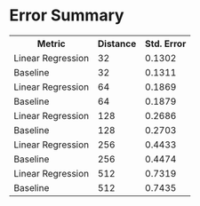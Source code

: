 Error Summary
==
<table>
<tr>
    <th>Metric</th>
    <th>Distance</th>
    <th>Std. Error</th>
</tr>

<tr>
    <td>Linear Regression</td>
    <td>32</td>
    <td>0.1302</td>
</tr>
<tr>
    <td>Baseline</td>
    <td>32</td>
    <td>0.1311</td>
</tr>

<tr>
    <td>Linear Regression</td>
    <td>64</td>
    <td>0.1869</td>
</tr>
<tr>
    <td>Baseline</td>
    <td>64</td>
    <td>0.1879</td>
</tr>

<tr>
    <td>Linear Regression</td>
    <td>128</td>
    <td>0.2686</td>
</tr>
<tr>
    <td>Baseline</td>
    <td>128</td>
    <td>0.2703</td>
</tr>

<tr>
    <td>Linear Regression</td>
    <td>256</td>
    <td>0.4433</td>
</tr>
<tr>
    <td>Baseline</td>
    <td>256</td>
    <td>0.4474</td>
</tr>

<tr>
    <td>Linear Regression</td>
    <td>512</td>
    <td>0.7319</td>
</tr>
<tr>
    <td>Baseline</td>
    <td>512</td>
    <td>0.7435</td>
</tr>
</table>